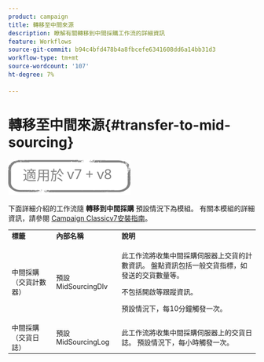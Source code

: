 ```yaml
---
product: campaign
title: 轉移至中間來源
description: 瞭解有關轉移到中間採購工作流的詳細資訊
feature: Workflows
source-git-commit: b94c4bfd478b4a8fbcefe6341608dd6a14bb31d3
workflow-type: tm+mt
source-wordcount: '107'
ht-degree: 7%

---
```



# 轉移至中間來源{#transfer-to-mid-sourcing}

![](../../assets/common.svg)

下面詳細介紹的工作流隨 **轉移到中間採購** 預設情況下為模組。 有關本模組的詳細資訊，請參閱 [Campaign Classicv7安裝指南](../../installation/using/mid-sourcing-deployment.md)。

<table> 
 <tbody> 
  <tr> 
   <td> <strong>標籤</strong><br /> </td> 
   <td> <strong>內部名稱</strong><br /> </td> 
   <td> <strong>說明</strong><br /> </td> 
  </tr> 
  <tr> 
   <td> <span class="uicontrol">中間採購（交貨計數器）</span> <br /> </td> 
   <td> <span class="uicontrol">預設MidSourcingDlv</span> <br /> </td> 
   <td> <p>此工作流將收集中間採購伺服器上交貨的計數資訊。 盤點資訊包括一般交貨指標，如發送的交貨數量等。</p> <p>不包括開啟等跟蹤資訊。</p> <p>預設情況下，每10分鐘觸發一次。</p> </td> 
  </tr> 
  <tr> 
   <td> <span class="uicontrol">中間採購（交貨日誌）</span> <br /> </td> 
   <td> <span class="uicontrol">預設MidSourcingLog</span> <br /> </td> 
   <td> 此工作流將收集中間採購伺服器上的交貨日誌。 預設情況下，每小時觸發一次。<br /> </td> 
  </tr> 
 </tbody> 
</table>

